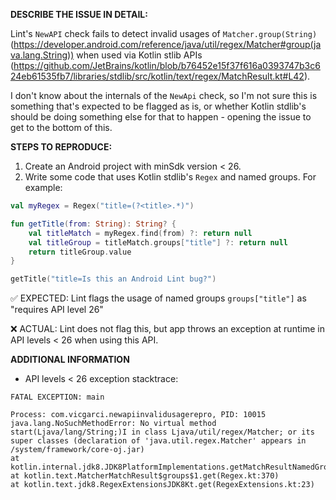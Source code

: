 **DESCRIBE THE ISSUE IN DETAIL:**

Lint's `NewAPI` check fails to detect invalid usages of `Matcher.group(String)` (https://developer.android.com/reference/java/util/regex/Matcher#group(java.lang.String)) when used via Kotlin stlib APIs (https://github.com/JetBrains/kotlin/blob/b76452e15f37f616a0393747b3c624eb61535fb7/libraries/stdlib/src/kotlin/text/regex/MatchResult.kt#L42).

I don't know about the internals of the `NewApi` check, so I'm not sure this is something that's expected to be flagged as is, or whether Kotlin stdlib's should be doing something else for that to happen - opening the issue to get to the bottom of this.

**STEPS TO REPRODUCE:**
1. Create an Android project with minSdk version < 26.
2. Write some code that uses Kotlin stdlib's `Regex` and named groups. For example:

```kotlin
val myRegex = Regex("title=(?<title>.*)")

fun getTitle(from: String): String? {
    val titleMatch = myRegex.find(from) ?: return null
    val titleGroup = titleMatch.groups["title"] ?: return null
    return titleGroup.value
}

getTitle("title=Is this an Android Lint bug?")
```

✅ EXPECTED: Lint flags the usage of named groups `groups["title"]` as "requires API level 26"

❌ ACTUAL: Lint does not flag this, but app throws an exception at runtime in API levels < 26 when using this API.


**ADDITIONAL INFORMATION**

- API levels < 26 exception stacktrace:

```
FATAL EXCEPTION: main

Process: com.vicgarci.newapiinvalidusagerepro, PID: 10015
java.lang.NoSuchMethodError: No virtual method start(Ljava/lang/String;)I in class Ljava/util/regex/Matcher; or its super classes (declaration of 'java.util.regex.Matcher' appears in /system/framework/core-oj.jar)
at kotlin.internal.jdk8.JDK8PlatformImplementations.getMatchResultNamedGroup(JDK8PlatformImplementations.kt:45)
at kotlin.text.MatcherMatchResult$groups$1.get(Regex.kt:370)
at kotlin.text.jdk8.RegexExtensionsJDK8Kt.get(RegexExtensions.kt:23)
```
